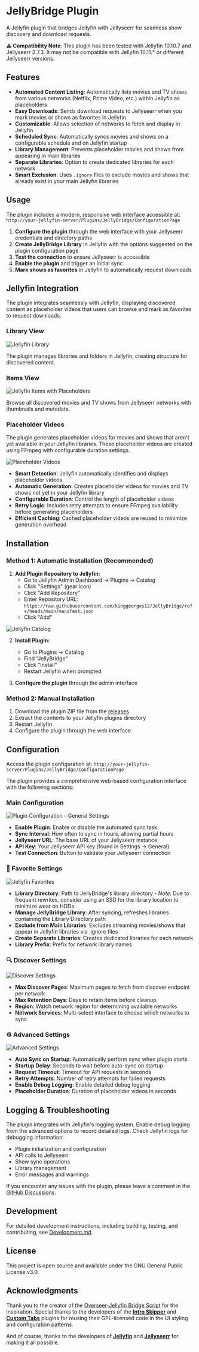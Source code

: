 # JellyBridge Plugin

A Jellyfin plugin that bridges Jellyfin with Jellyseerr for seamless show discovery and download requests.

**⚠️ Compatibility Note**: This plugin has been tested with Jellyfin 10.10.7 and Jellyseerr 2.7.3. It may not be compatible with Jellyfin 10.11.* or different Jellyseerr versions.

## Features

- **Automated Content Listing**: Automatically lists movies and TV shows from various networks (Netflix, Prime Video, etc.) within Jellyfin as placeholders
- **Easy Downloads**: Sends download requests to Jellyseerr when you mark movies or shows as favorites in Jellyfin
- **Customizable**: Allows selection of networks to fetch and display in Jellyfin
- **Scheduled Sync**: Automatically syncs movies and shows on a configurable schedule and on Jellyfin startup
- **Library Management**: Prevents placeholder movies and shows from appearing in main libraries
- **Separate Libraries**: Option to create dedicated libraries for each network
- **Smart Exclusion**: Uses `.ignore` files to exclude movies and shows that already exist in your main Jellyfin libraries

## Usage

The plugin includes a modern, responsive web interface accessible at:
`http://your-jellyfin-server/Plugins/JellyBridge/ConfigurationPage`

1. **Configure the plugin** through the web interface with your Jellyseerr credentials and directory paths
2. **Create JellyBridge Library** in Jellyfin with the options suggested on the plugin configuration page
3. **Test the connection** to ensure Jellyseerr is accessible
4. **Enable the plugin** and trigger an initial sync
5. **Mark shows as favorites** in Jellyfin to automatically request downloads

## Jellyfin Integration

The plugin integrates seamlessly with Jellyfin, displaying discovered content as placeholder videos that users can browse and mark as favorites to request downloads.

### Library View
![Jellyfin Library](Screenshots/Library.png)

The plugin manages libraries and folders in Jellyfin, creating structure for discovered content.

### Items View
![Jellyfin Items with Placeholders](Screenshots/Items.png)

Browse all discovered movies and TV shows from Jellyseerr networks with thumbnails and metadata.

### Placeholder Videos

The plugin generates placeholder videos for movies and shows that aren't yet available in your Jellyfin libraries. These placeholder videos are created using FFmpeg with configurable duration settings.

![Placeholder Videos](Screenshots/Placeholder.png)

- **Smart Detection**: Jellyfin automatically identifies and displays placeholder videos
- **Automatic Generation**: Creates placeholder videos for movies and TV shows not yet in your Jellyfin library
- **Configurable Duration**: Control the length of placeholder videos
- **Retry Logic**: Includes retry attempts to ensure FFmpeg availability before generating placeholders
- **Efficient Caching**: Cached placeholder videos are reused to minimize generation overhead

## Installation

### Method 1: Automatic Installation (Recommended)

1. **Add Plugin Repository to Jellyfin:**
   - Go to Jellyfin Admin Dashboard → Plugins → Catalog
   - Click "Settings" (gear icon)
   - Click "Add Repository"
   - Enter Repository URL: `https://raw.githubusercontent.com/kinggeorges12/JellyBridge/refs/heads/main/manifest.json`
   - Click "Add"

![Jellyfin Catalog](Screenshots/Catalog.png)

2. **Install Plugin:**
   - Go to Plugins → Catalog
   - Find "JellyBridge"
   - Click "Install"
   - Restart Jellyfin when prompted

3. **Configure the plugin** through the admin interface

### Method 2: Manual Installation

1. Download the plugin ZIP file from the [releases](../../releases)
2. Extract the contents to your Jellyfin plugins directory
3. Restart Jellyfin
4. Configure the plugin through the web interface

## Configuration

Access the plugin configuration at: `http://your-jellyfin-server/Plugins/JellyBridge/ConfigurationPage`

The plugin provides a comprehensive web-based configuration interface with the following sections:

### Main Configuration

![Plugin Configuration - General Settings](Screenshots/General.png)

- **Enable Plugin**: Enable or disable the automated sync task
- **Sync Interval**: How often to sync in hours, allowing partial hours
- **Jellyseerr URL**: The base URL of your Jellyseerr instance
- **API Key**: Your Jellyseerr API key (found in Settings → General)
- **Test Connection**: Button to validate your Jellyseerr connection

### 📁 Favorite Settings

![Jellyfin Favorites](Screenshots/Favorites.png)

- **Library Directory**: Path to JellyBridge's library directory - *Note*: Due to frequent rewrites, consider using an SSD for the library location to minimize wear on HDDs
- **Manage JellyBridge Library**: After syncing, refreshes libraries containing the Library Directory path
- **Exclude from Main Libraries**: Excludes streaming movies/shows that appear in Jellyfin libraries via .ignore files
- **Create Separate Libraries**: Creates dedicated libraries for each network
- **Library Prefix**: Prefix for network library names

### 🔍 Discover Settings

![Discover Settings](Screenshots/Discover.png)

- **Max Discover Pages**: Maximum pages to fetch from discover endpoint per network
- **Max Retention Days**: Days to retain items before cleanup
- **Region**: Watch network region for determining available networks
- **Network Services**: Multi-select interface to choose which networks to sync

### ⚙️ Advanced Settings

![Advanced Settings](Screenshots/Advanced.png)
- **Auto Sync on Startup**: Automatically perform sync when plugin starts
- **Startup Delay**: Seconds to wait before auto-sync on startup
- **Request Timeout**: Timeout for API requests in seconds
- **Retry Attempts**: Number of retry attempts for failed requests
- **Enable Debug Logging**: Enable detailed debug logging
- **Placeholder Duration**: Duration of placeholder videos in seconds

## Logging & Troubleshooting

The plugin integrates with Jellyfin's logging system. Enable debug logging from the advanced options to record detailed logs. Check Jellyfin logs for debugging information:

- Plugin initialization and configuration
- API calls to Jellyseerr
- Show sync operations
- Library management
- Error messages and warnings

If you encounter any issues with the plugin, please leave a comment in the [GitHub Discussions](https://github.com/kinggeorges12/JellyBridge/discussions).

## Development

For detailed development instructions, including building, testing, and contributing, see [Development.md](Development.md).

## License

This project is open source and available under the GNU General Public License v3.0.

## Acknowledgments

Thank you to the creator of the [Overseer-Jellyfin Bridge Script](https://github.com/geekfreak21/Overseer-and-Jellyfin-Bridged) for the inspiration. Special thanks to the developers of the [**Intro Skipper**](https://github.com/intro-skipper) and [**Custom Tabs**](https://github.com/IAmParadox27/jellyfin-plugin-custom-tabs) plugins for reusing their GPL-licensed code in the UI styling and configuration patterns.

And of course, thanks to the developers of [**Jellyfin**](https://jellyfin.org/) and [**Jellyseerr**](https://seerr.dev/) for making it all possible.